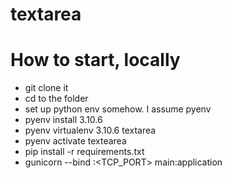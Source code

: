 # textarea

# How to start, locally

* git clone it
* cd to the folder
* set up python env somehow. I assume pyenv
* pyenv install 3.10.6
* pyenv virtualenv 3.10.6 textarea
* pyenv activate textearea
* pip install -r requirements.txt
* gunicorn --bind :<TCP_PORT> main:application
